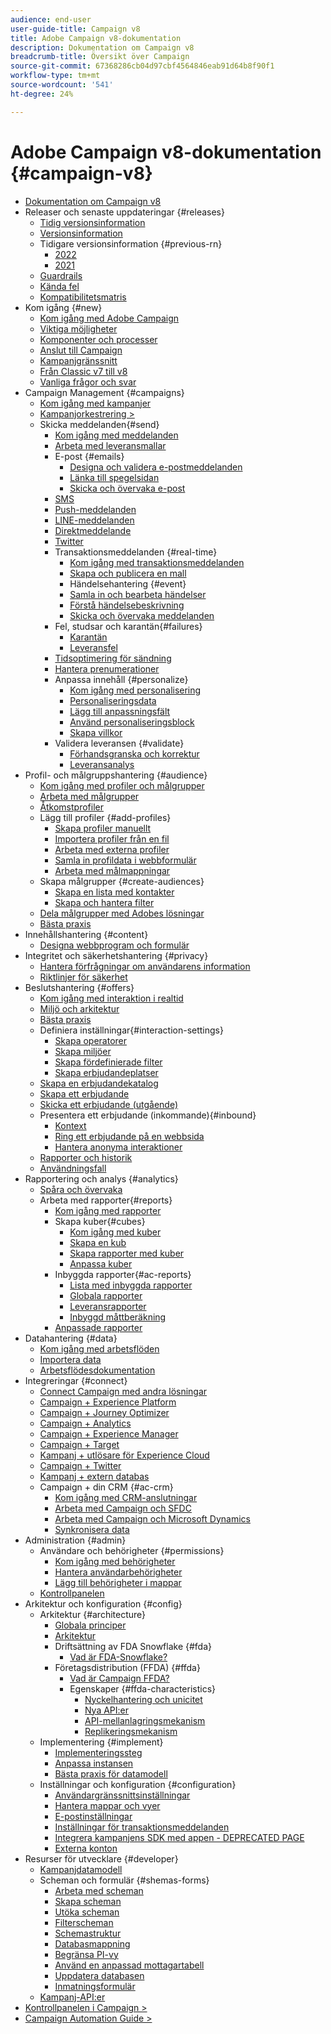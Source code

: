 ```yaml
---
audience: end-user
user-guide-title: Campaign v8
title: Adobe Campaign v8-dokumentation
description: Dokumentation om Campaign v8
breadcrumb-title: Översikt över Campaign
source-git-commit: 67368286cb04d97cbf4564846eab91d64b8f90f1
workflow-type: tm+mt
source-wordcount: '541'
ht-degree: 24%

---
```



# Adobe Campaign v8-dokumentation {#campaign-v8}

+ [Dokumentation om Campaign v8](campaign-home.md)
+ Releaser och senaste uppdateringar {#releases}
   + [Tidig versionsinformation](start/e-release-notes.md)
   + [Versionsinformation](start/release-notes.md)
   + Tidigare versionsinformation {#previous-rn}
      + [2022](start/release-notes-2022.md)
      + [2021](start/release-notes-2021.md)
   + [Guardrails](start/ac-guardrails.md)
   + [Kända fel](start/known-issues.md)
   + [Kompatibilitetsmatris](start/compatibility-matrix.md)
+ Kom igång {#new}
   + [Kom igång med Adobe Campaign](start/get-started.md)
   + [Viktiga möjligheter](start/whats-new.md)
   + [Komponenter och processer](start/ac-components.md)
   + [Anslut till Campaign](start/connect.md)
   + [Kampanjgränssnitt](start/campaign-ui.md)
   + [Från Classic v7 till v8](start/v7-to-v8.md)
   + [Vanliga frågor och svar ](start/campaign-faq.md)
+ Campaign Management {#campaigns}
   + [Kom igång med kampanjer](start/campaigns.md)
   + [Kampanjorkestrering >](https://experienceleague.adobe.com/docs/campaign/automation/campaign-orchestration/set-up-campaigns.html)
   + Skicka meddelanden{#send}
      + [Kom igång med meddelanden](start/create-message.md)
      + [Arbeta med leveransmallar](send/create-templates.md)
      + E-post {#emails}
         + [Designa och validera e-postmeddelanden](send/email.md)
         + [Länka till spegelsidan](send/mirror-page.md)
         + [Skicka och övervaka e-post](send/send.md)
      + [SMS](send/sms.md)
      + [Push-meddelanden](send/push.md)
      + [LINE-meddelanden](send/line.md)
      + [Direktmeddelande](send/direct-mail.md)
      + [Twitter](send/twitter.md)
      + Transaktionsmeddelanden {#real-time}
         + [Kom igång med transaktionsmeddelanden](send/transactional.md)
         + [Skapa och publicera en mall](send/transactional-template.md)
         + Händelsehantering {#event}
         + [Samla in och bearbeta händelser](send/event-processing.md)
         + [Förstå händelsebeskrivning](send/event-description.md)
         + [Skicka och övervaka meddelanden](send/delivery-execution.md)
      + Fel, studsar och karantän{#failures}
         + [Karantän](send/quarantines.md)
         + [Leveransfel](send/delivery-failures.md)
      + [Tidsoptimering för sändning](send/predictive.md)
      + [Hantera prenumerationer](start/subscriptions.md)
      + Anpassa innehåll {#personalize}
         + [Kom igång med personalisering](send/personalize.md)
         + [Personaliseringsdata](send/personalization-data.md)
         + [Lägg till anpassningsfält](send/personalization-fields.md)
         + [Använd personaliseringsblock](send/personalization-blocks.md)
         + [Skapa villkor](send/conditions.md)
      + Validera leveransen {#validate}
         + [Förhandsgranska och korrektur](send/preview-and-proof.md)
         + [Leveransanalys](send/delivery-analysis.md)
+ Profil- och målgruppshantering {#audience}
   + [Kom igång med profiler och målgrupper](audiences/gs-audiences.md)
   + [Arbeta med målgrupper](start/audiences.md)
   + [Åtkomstprofiler](audiences/view-profiles.md)
   + Lägg till profiler {#add-profiles}
      + [Skapa profiler manuellt](audiences/create-profiles.md)
      + [Importera profiler från en fil](audiences/import-profiles.md)
      + [Arbeta med externa profiler](audiences/external-profiles.md)
      + [Samla in profildata i webbformulär](audiences/collect-profiles.md)
      + [Arbeta med målmappningar](audiences/target-mappings.md)
   + Skapa målgrupper {#create-audiences}
      + [Skapa en lista med kontakter](audiences/create-audiences.md)
      + [Skapa och hantera filter](audiences/create-filters.md)
   + [Dela målgrupper med Adobes lösningar](start/shared-audiences.md)
   + [Bästa praxis](audiences/audiences-best-practices.md)
+ Innehållshantering {#content}
   + [Designa webbprogram och formulär](dev/webapps.md)
+ Integritet och säkerhetshantering {#privacy}
   + [Hantera förfrågningar om användarens information](start/privacy.md)
   + [Riktlinjer för säkerhet](config/security.md)
+ Beslutshantering {#offers}
   + [Kom igång med interaktion i realtid](interaction/interaction.md)
   + [Miljö och arkitektur](interaction/interaction-architecture.md)
   + [Bästa praxis](interaction/interaction-best-practices.md)
   + Definiera inställningar{#interaction-settings}
      + [Skapa operatorer](interaction/interaction-operators.md)
      + [Skapa miljöer](interaction/interaction-env.md)
      + [Skapa fördefinierade filter](interaction/interaction-predefined-filters.md)
      + [Skapa erbjudandeplatser](interaction/interaction-offer-spaces.md)
   + [Skapa en erbjudandekatalog](interaction/interaction-offer-catalog.md)
   + [Skapa ett erbjudande](interaction/interaction-offer.md)
   + [Skicka ett erbjudande (utgående)](interaction/interaction-send-offers.md)
   + Presentera ett erbjudande (inkommande){#inbound}
      + [Kontext](interaction/interaction-present-offers.md)
      + [Ring ett erbjudande på en webbsida](interaction/interaction-integration.md)
      + [Hantera anonyma interaktioner](interaction/anonymous-interactions.md)
   + [Rapporter och historik](interaction/interaction-tracking.md)
   + [Användningsfall](interaction/interaction-use-cases.md)
+ Rapportering och analys {#analytics}
   + [Spåra och övervaka](start/tracking.md)
   + Arbeta med rapporter{#reports}
      + [Kom igång med rapporter](reporting/gs-reporting.md)
      + Skapa kuber{#cubes}
         + [Kom igång med kuber](reporting/gs-cubes.md)
         + [Skapa en kub](reporting/cube-indicators.md)
         + [Skapa rapporter med kuber](reporting/cube-tables.md)
         + [Anpassa kuber](reporting/customize-cubes.md)
      + Inbyggda rapporter{#ac-reports}
         + [Lista med inbyggda rapporter](reporting/built-in-reports.md)
         + [Globala rapporter](reporting/global-reports.md)
         + [Leveransrapporter](reporting/delivery-reports.md)
         + [Inbyggd måttberäkning](reporting/metrics-calculation.md)
      + [Anpassade rapporter](reporting/custom-reports.md)
+ Datahantering {#data}
   + [Kom igång med arbetsflöden](config/workflows.md)
   + [Importera data](start/import.md)
   + [Arbetsflödesdokumentation](https://experienceleague.adobe.com/docs/campaign/automation/workflows/introduction/about-workflows.html)
+ Integreringar {#connect}
   + [Connect Campaign med andra lösningar](connect/integration.md)
   + [Campaign + Experience Platform](connect/ac-aep.md)
   + [Campaign + Journey Optimizer](connect/ac-ajo.md)
   + [Campaign + Analytics](connect/ac-aa.md)
   + [Campaign + Experience Manager](connect/ac-aem.md)
   + [Campaign + Target](connect/ac-at.md)
   + [Kampanj + utlösare för Experience Cloud](connect/ac-triggers.md)
   + [Campaign + Twitter](connect/ac-tw.md)
   + [Kampanj + extern databas](connect/fda.md)
   + Campaign + din CRM {#ac-crm}
      + [Kom igång med CRM-anslutningar](connect/crm.md)
      + [Arbeta med Campaign och SFDC](connect/ac-sfdc.md)
      + [Arbeta med Campaign och Microsoft Dynamics](connect/ac-ms-dyn.md)
      + [Synkronisera data](connect/crm-data-sync.md)
+ Administration {#admin}
   + Användare och behörigheter {#permissions}
      + [Kom igång med behörigheter](start/gs-permissions.md)
      + [Hantera användarbehörigheter](start/manage-permissions.md)
      + [Lägg till behörigheter i mappar](start/folder-permissions.md)
   + [Kontrollpanelen](config/self-service.md)
+ Arkitektur och konfiguration {#config}
   + Arkitektur {#architecture}
      + [Globala principer](architecture/general-architecture.md)
      + [Arkitektur](architecture/architecture.md)
      + Driftsättning av FDA Snowflake {#fda}
         + [Vad är FDA-Snowflake?](architecture/fda-deployment.md)
      + Företagsdistribution (FFDA) {#ffda}
         + [Vad är Campaign FFDA?](architecture/enterprise-deployment.md)
         + Egenskaper {#ffda-characteristics}
            + [Nyckelhantering och unicitet](architecture/keys.md)
            + [Nya API:er](architecture/new-apis.md)
            + [API-mellanlagringsmekanism](architecture/staging.md)
            + [Replikeringsmekanism](architecture/replication.md)
   + Implementering {#implement}
      + [Implementeringssteg](start/implement.md)
      + [Anpassa instansen](dev/customize.md)
      + [Bästa praxis för datamodell](dev/datamodel-best-practices.md)
   + Inställningar och konfiguration {#configuration}
      + [Användargränssnittsinställningar](config/ui-settings.md)
      + [Hantera mappar och vyer](audiences/folders-and-views.md)
      + [E-postinställningar](config/email-settings.md)
      + [Inställningar för transaktionsmeddelanden](config/transactional-msg-settings.md)
      + [Integrera kampanjens SDK med appen - DEPRECATED PAGE](config/push-config.md)
      + [Externa konton](config/external-accounts.md)
+ Resurser för utvecklare {#developer}
   + [Kampanjdatamodell](dev/datamodel.md)
   + Scheman och formulär {#shemas-forms}
      + [Arbeta med scheman](dev/schemas.md)
      + [Skapa scheman](dev/create-schema.md)
      + [Utöka scheman](dev/extend-schema.md)
      + [Filterscheman](dev/filter-schema.md)
      + [Schemastruktur](dev/schema-structure.md)
      + [Databasmappning](dev/database-mapping.md)
      + [Begränsa PI-vy](dev/restrict-pi-view.md)
      + [Använd en anpassad mottagartabell](dev/custom-recipient.md)
      + [Uppdatera databasen](dev/update-database-structure.md)
      + [Inmatningsformulär](dev/forms.md)
   + [Kampanj-API:er](dev/api.md)
+ [Kontrollpanelen i Campaign >](https://experienceleague.adobe.com/docs/control-panel/using/control-panel-home.html?lang=sv)
+ [Campaign Automation Guide >](https://experienceleague.adobe.com/docs/campaign/automation/home.html)
